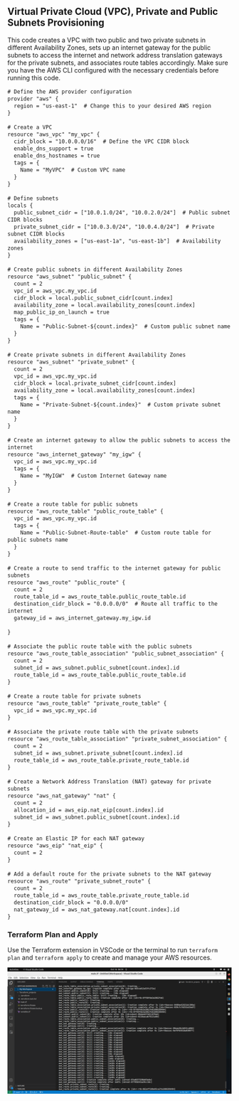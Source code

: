 ## Virtual Private Cloud (VPC), Private and Public Subnets Provisioning
This code creates a VPC with two public and two private subnets in different Availability Zones, sets up an internet gateway for the public subnets to access the internet and network address translation gateways for the private subnets, and associates route tables accordingly. Make sure you have the AWS CLI configured with the necessary credentials before running this code.
```
# Define the AWS provider configuration
provider "aws" {
  region = "us-east-1"  # Change this to your desired AWS region
}

# Create a VPC
resource "aws_vpc" "my_vpc" {
  cidr_block = "10.0.0.0/16"  # Define the VPC CIDR block
  enable_dns_support = true
  enable_dns_hostnames = true
  tags = {
    Name = "MyVPC"  # Custom VPC name
  }
}

# Define subnets
locals {
  public_subnet_cidr = ["10.0.1.0/24", "10.0.2.0/24"]  # Public subnet CIDR blocks
  private_subnet_cidr = ["10.0.3.0/24", "10.0.4.0/24"]  # Private subnet CIDR blocks
  availability_zones = ["us-east-1a", "us-east-1b"]  # Availability zones
}

# Create public subnets in different Availability Zones
resource "aws_subnet" "public_subnet" {
  count = 2
  vpc_id = aws_vpc.my_vpc.id
  cidr_block = local.public_subnet_cidr[count.index]
  availability_zone = local.availability_zones[count.index]
  map_public_ip_on_launch = true
  tags = {
    Name = "Public-Subnet-${count.index}"  # Custom public subnet name
  }
}

# Create private subnets in different Availability Zones
resource "aws_subnet" "private_subnet" {
  count = 2
  vpc_id = aws_vpc.my_vpc.id
  cidr_block = local.private_subnet_cidr[count.index]
  availability_zone = local.availability_zones[count.index]
  tags = {
    Name = "Private-Subnet-${count.index}"  # Custom private subnet name
  }
}

# Create an internet gateway to allow the public subnets to access the internet
resource "aws_internet_gateway" "my_igw" {
  vpc_id = aws_vpc.my_vpc.id
  tags = {
    Name = "MyIGW"  # Custom Internet Gateway name
  }
}

# Create a route table for public subnets
resource "aws_route_table" "public_route_table" {
  vpc_id = aws_vpc.my_vpc.id
  tags = {
    Name = "Public-Subnet-Route-table"  # Custom route table for public subnets name 
  }
}

# Create a route to send traffic to the internet gateway for public subnets
resource "aws_route" "public_route" {
  count = 2
  route_table_id = aws_route_table.public_route_table.id
  destination_cidr_block = "0.0.0.0/0"  # Route all traffic to the internet
  gateway_id = aws_internet_gateway.my_igw.id
  
}

# Associate the public route table with the public subnets
resource "aws_route_table_association" "public_subnet_association" {
  count = 2
  subnet_id = aws_subnet.public_subnet[count.index].id
  route_table_id = aws_route_table.public_route_table.id
}

# Create a route table for private subnets
resource "aws_route_table" "private_route_table" {
  vpc_id = aws_vpc.my_vpc.id
}

# Associate the private route table with the private subnets
resource "aws_route_table_association" "private_subnet_association" {
  count = 2
  subnet_id = aws_subnet.private_subnet[count.index].id
  route_table_id = aws_route_table.private_route_table.id
}

# Create a Network Address Translation (NAT) gateway for private subnets
resource "aws_nat_gateway" "nat" {
  count = 2
  allocation_id = aws_eip.nat_eip[count.index].id
  subnet_id = aws_subnet.public_subnet[count.index].id
}

# Create an Elastic IP for each NAT gateway
resource "aws_eip" "nat_eip" {
  count = 2
}

# Add a default route for the private subnets to the NAT gateway
resource "aws_route" "private_subnet_route" {
  count = 2
  route_table_id = aws_route_table.private_route_table.id
  destination_cidr_block = "0.0.0.0/0"
  nat_gateway_id = aws_nat_gateway.nat[count.index].id
}

```
### Terraform Plan and Apply
Use the Terraform extension in VSCode or the terminal to run `terraform plan` and `terraform apply` to create and manage your AWS resources.

![image](images/tf_vpc.png)
